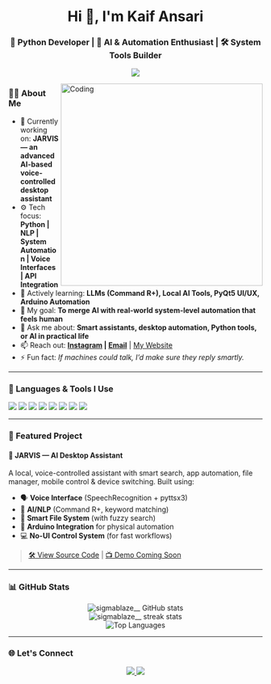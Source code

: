 <h1 align="center">Hi 👋, I'm Kaif Ansari</h1>
<h3 align="center">🚀 Python Developer | 🧠 AI & Automation Enthusiast | 🛠️ System Tools Builder</h3>

<p align="center">
  <img src="https://readme-typing-svg.herokuapp.com?font=Fira+Code&weight=500&size=22&pause=1000&color=36BCF7&center=true&vCenter=true&width=600&lines=Building+JARVIS-like+AI+Assistants;Creating+Voice+Controlled+Tools+%F0%9F%8E%A7;Automating+Desktop+Systems+%F0%9F%96%A5%EF%B8%8F;Learning+NLP+and+Advanced+Python" />
</p>

<img align="right" alt="Coding" width="400" src="https://media.giphy.com/media/qgQUggAC3Pfv687qPC/giphy.gif">

### 👨‍💻 About Me

- 🔭 Currently working on: **JARVIS — an advanced AI-based voice-controlled desktop assistant**
- ⚙️ Tech focus: **Python | NLP | System Automation | Voice Interfaces | API Integration**
- 🌱 Actively learning: **LLMs (Command R+), Local AI Tools, PyQt5 UI/UX, Arduino Automation**
- 🧠 My goal: **To merge AI with real-world system-level automation that feels human**
- 💬 Ask me about: **Smart assistants, desktop automation, Python tools, or AI in practical life**
- 📫 Reach out: **[Instagram](https://instagram.com/sigmablaze__) | [Email](mailto:kaifansaridev@gmail.com)** | [My Website](https://www.circleup.top/)
- ⚡ Fun fact: *If machines could talk, I’d make sure they reply smartly.*

---

### 🧰 Languages & Tools I Use

<p>
  <img src="https://img.shields.io/badge/Python-3670A0?style=for-the-badge&logo=python&logoColor=ffdd54"/>
  <img src="https://img.shields.io/badge/Arduino-00979D?style=for-the-badge&logo=arduino&logoColor=white"/>
  <img src="https://img.shields.io/badge/PyQt-41CD52?style=for-the-badge&logo=qt&logoColor=white"/>
  <img src="https://img.shields.io/badge/Flask-000000?style=for-the-badge&logo=flask&logoColor=white"/>
  <img src="https://img.shields.io/badge/GitHub-181717?style=for-the-badge&logo=github&logoColor=white"/>
  <img src="https://img.shields.io/badge/OpenAI-412991?style=for-the-badge&logo=openai&logoColor=white"/>
  <img src="https://img.shields.io/badge/Cohere_Command_R+-blueviolet?style=for-the-badge"/>
  <img src="https://img.shields.io/badge/Voiceflow-black?style=for-the-badge"/>
</p>

---

### 🧠 Featured Project

#### 🤖 JARVIS — AI Desktop Assistant
A local, voice-controlled assistant with smart search, app automation, file manager, mobile control & device switching. Built using:
- 🗣️ **Voice Interface** (SpeechRecognition + pyttsx3)
- 🧠 **AI/NLP** (Command R+, keyword matching)
- 📁 **Smart File System** (with fuzzy search)
- 🔌 **Arduino Integration** for physical automation
- 💻 **No-UI Control System** (for fast workflows)

> [🛠 View Source Code](#) | [📺 Demo Coming Soon](#)

---

### 📊 GitHub Stats

<p align="center">
  <img src="https://github-readme-stats.vercel.app/api?username=kaif-ansari-jarvis&show_icons=true&theme=radical&hide_border=true" alt="sigmablaze__ GitHub stats" />
  <br>
  <img src="https://github-readme-streak-stats.herokuapp.com/?user=kaif-ansari-jarvis&theme=radical&hide_border=true" alt="sigmablaze__ streak stats" />
  <br>
  <img src="https://github-readme-stats.vercel.app/api/top-langs/?username=kaif-ansari-jarvis&layout=compact&theme=radical&hide_border=true" alt="Top Languages" />
</p>

---

### 🌐 Let's Connect

<p align="center">
  <a href="https://instagram.com/kaif-ansari-jarvis" target="_blank">
    <img src="https://img.shields.io/badge/Instagram-%23E4405F.svg?style=for-the-badge&logo=Instagram&logoColor=white"/>
  </a>
  <a href="mailto:kaifansaridev@gmail.com">
    <img src="https://img.shields.io/badge/Gmail-D14836?style=for-the-badge&logo=gmail&logoColor=white"/>
  </a>
</p>
